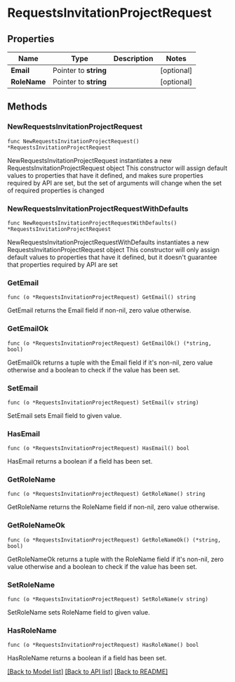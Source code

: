 # RequestsInvitationProjectRequest

## Properties

Name | Type | Description | Notes
------------ | ------------- | ------------- | -------------
**Email** | Pointer to **string** |  | [optional] 
**RoleName** | Pointer to **string** |  | [optional] 

## Methods

### NewRequestsInvitationProjectRequest

`func NewRequestsInvitationProjectRequest() *RequestsInvitationProjectRequest`

NewRequestsInvitationProjectRequest instantiates a new RequestsInvitationProjectRequest object
This constructor will assign default values to properties that have it defined,
and makes sure properties required by API are set, but the set of arguments
will change when the set of required properties is changed

### NewRequestsInvitationProjectRequestWithDefaults

`func NewRequestsInvitationProjectRequestWithDefaults() *RequestsInvitationProjectRequest`

NewRequestsInvitationProjectRequestWithDefaults instantiates a new RequestsInvitationProjectRequest object
This constructor will only assign default values to properties that have it defined,
but it doesn't guarantee that properties required by API are set

### GetEmail

`func (o *RequestsInvitationProjectRequest) GetEmail() string`

GetEmail returns the Email field if non-nil, zero value otherwise.

### GetEmailOk

`func (o *RequestsInvitationProjectRequest) GetEmailOk() (*string, bool)`

GetEmailOk returns a tuple with the Email field if it's non-nil, zero value otherwise
and a boolean to check if the value has been set.

### SetEmail

`func (o *RequestsInvitationProjectRequest) SetEmail(v string)`

SetEmail sets Email field to given value.

### HasEmail

`func (o *RequestsInvitationProjectRequest) HasEmail() bool`

HasEmail returns a boolean if a field has been set.

### GetRoleName

`func (o *RequestsInvitationProjectRequest) GetRoleName() string`

GetRoleName returns the RoleName field if non-nil, zero value otherwise.

### GetRoleNameOk

`func (o *RequestsInvitationProjectRequest) GetRoleNameOk() (*string, bool)`

GetRoleNameOk returns a tuple with the RoleName field if it's non-nil, zero value otherwise
and a boolean to check if the value has been set.

### SetRoleName

`func (o *RequestsInvitationProjectRequest) SetRoleName(v string)`

SetRoleName sets RoleName field to given value.

### HasRoleName

`func (o *RequestsInvitationProjectRequest) HasRoleName() bool`

HasRoleName returns a boolean if a field has been set.


[[Back to Model list]](../README.md#documentation-for-models) [[Back to API list]](../README.md#documentation-for-api-endpoints) [[Back to README]](../README.md)


